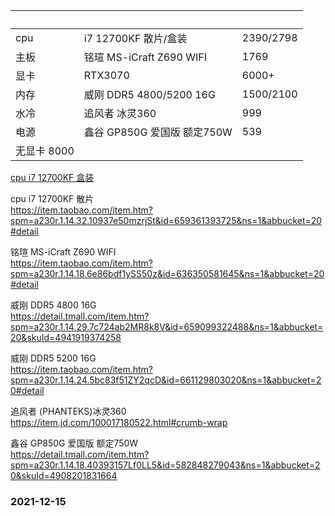 | &nbsp;        | &nbsp;        | &nbsp;        |
| ------------- | ------------- | ------------- |
|cpu|i7 12700KF 散片/盒装| 2390/2798 |
|主板|铭瑄 MS-iCraft Z690 WIFI|1769|
|显卡|RTX3070|6000+|
|内存|威刚 DDR5 4800/5200 16G|1500/2100|
|水冷|追风者 冰灵360|999|
|电源|鑫谷 GP850G 爱国版 额定750W|539|
|无显卡 8000|

<a href="https://item.taobao.com/item.htm?spm=a230r.1.14.220.10937e50mzrjSt&id=661741779160&ns=1&abbucket=20#detail" >cpu i7 12700KF 盒装</a>

cpu i7 12700KF 散片  
https://item.taobao.com/item.htm?spm=a230r.1.14.32.10937e50mzrjSt&id=659361393725&ns=1&abbucket=20#detail

铭瑄 MS-iCraft Z690 WIFI  
https://item.taobao.com/item.htm?spm=a230r.1.14.18.6e86bdf1ySS50z&id=636350581645&ns=1&abbucket=20#detail

威刚 DDR5 4800 16G  
https://detail.tmall.com/item.htm?spm=a230r.1.14.29.7c724ab2MR8k8V&id=659099322488&ns=1&abbucket=20&skuId=4941919374258

威刚 DDR5 5200 16G  
https://item.taobao.com/item.htm?spm=a230r.1.14.24.5bc83f51ZY2qcD&id=661129803020&ns=1&abbucket=20#detail

追风者 (PHANTEKS)冰灵360  
https://item.jd.com/100017180522.html#crumb-wrap

鑫谷 GP850G 爱国版 额定750W  
https://detail.tmall.com/item.htm?spm=a230r.1.14.18.40393157Lf0LL5&id=582848279043&ns=1&abbucket=20&skuId=4908201831664

### 2021-12-15

